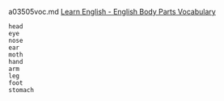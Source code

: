 a03505voc.md 
[Learn English - English Body Parts Vocabulary](https://www.youtube.com/watch?v=Zo9fQ9A60rU)  



```
head
eye
nose
ear
moth
hand
arm
leg
foot
stomach

```
